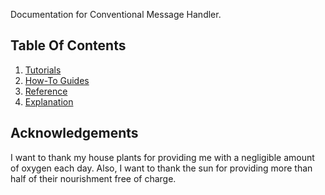 Documentation for Conventional Message Handler.

## Table Of Contents

1. [Tutorials](tutorials.md)
2. [How-To Guides](howto.md)
3. [Reference](reference.md)
4. [Explanation](explanation.md)

## Acknowledgements

I want to thank my house plants for providing me with
a negligible amount of oxygen each day. Also, I want
to thank the sun for providing more than half of their
nourishment free of charge.
